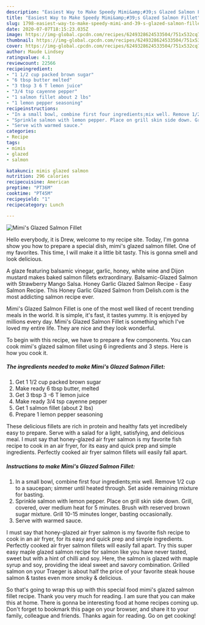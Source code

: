 ```yaml
---
description: "Easiest Way to Make Speedy Mimi&amp;#39;s Glazed Salmon Fillet"
title: "Easiest Way to Make Speedy Mimi&amp;#39;s Glazed Salmon Fillet"
slug: 1798-easiest-way-to-make-speedy-mimi-and-39-s-glazed-salmon-fillet
date: 2020-07-07T18:15:23.035Z
image: https://img-global.cpcdn.com/recipes/6249328624533504/751x532cq70/mimis-glazed-salmon-fillet-recipe-main-photo.jpg
thumbnail: https://img-global.cpcdn.com/recipes/6249328624533504/751x532cq70/mimis-glazed-salmon-fillet-recipe-main-photo.jpg
cover: https://img-global.cpcdn.com/recipes/6249328624533504/751x532cq70/mimis-glazed-salmon-fillet-recipe-main-photo.jpg
author: Maude Lindsey
ratingvalue: 4.1
reviewcount: 22566
recipeingredient:
- "1 1/2 cup packed brown sugar"
- "6 tbsp butter melted"
- "3 tbsp 3 6 T lemon juice"
- "3/4 tsp cayenne pepper"
- "1 salmon fillet about 2 lbs"
- "1 lemon pepper seasoning"
recipeinstructions:
- "In a small bowl, combine first four ingredients;mix well. Remove 1/2 cup to a saucepan; simmer until heated through. Set aside remaining mixture for basting."
- "Sprinkle salmon with lemon pepper. Place on grill skin side down. Grill, covered, over medium heat for 5 minutes. Brush with reserved brown sugar mixture. Grill 10-15 minutes longer, basting occasionally."
- "Serve with warmed sauce."
categories:
- Recipe
tags:
- mimis
- glazed
- salmon

katakunci: mimis glazed salmon 
nutrition: 296 calories
recipecuisine: American
preptime: "PT36M"
cooktime: "PT45M"
recipeyield: "1"
recipecategory: Lunch

---
```



![Mimi&#39;s Glazed Salmon Fillet](https://img-global.cpcdn.com/recipes/6249328624533504/751x532cq70/mimis-glazed-salmon-fillet-recipe-main-photo.jpg)

Hello everybody, it is Drew, welcome to my recipe site. Today, I'm gonna show you how to prepare a special dish, mimi&#39;s glazed salmon fillet. One of my favorites. This time, I will make it a little bit tasty. This is gonna smell and look delicious.

A glaze featuring balsamic vinegar, garlic, honey, white wine and Dijon mustard makes baked salmon fillets extraordinary. Balsamic-Glazed Salmon with Strawberry Mango Salsa. Honey Garlic Glazed Salmon Recipe - Easy Salmon Recipe. This Honey Garlic Glazed Salmon from Delish.com is the most addicting salmon recipe ever.

Mimi&#39;s Glazed Salmon Fillet is one of the most well liked of recent trending meals in the world. It is simple, it's fast, it tastes yummy. It is enjoyed by millions every day. Mimi&#39;s Glazed Salmon Fillet is something which I've loved my entire life. They are nice and they look wonderful.


To begin with this recipe, we have to prepare a few components. You can cook mimi&#39;s glazed salmon fillet using 6 ingredients and 3 steps. Here is how you cook it.

<!--inarticleads1-->

##### The ingredients needed to make Mimi&#39;s Glazed Salmon Fillet:

1. Get 1 1/2 cup packed brown sugar
1. Make ready 6 tbsp butter, melted
1. Get 3 tbsp 3 -6 T lemon juice
1. Make ready 3/4 tsp cayenne pepper
1. Get 1 salmon fillet (about 2 lbs)
1. Prepare 1 lemon pepper seasoning


These delicious fillets are rich in protein and healthy fats yet incredibely easy to prepare. Serve with a salad for a light, satisfying, and delicious meal. I must say that honey-glazed air fryer salmon is my favorite fish recipe to cook in an air fryer, for its easy and quick prep and simple ingredients. Perfectly cooked air fryer salmon fillets will easily fall apart. 

<!--inarticleads2-->

##### Instructions to make Mimi&#39;s Glazed Salmon Fillet:

1. In a small bowl, combine first four ingredients;mix well. Remove 1/2 cup to a saucepan; simmer until heated through. Set aside remaining mixture for basting.
1. Sprinkle salmon with lemon pepper. Place on grill skin side down. Grill, covered, over medium heat for 5 minutes. Brush with reserved brown sugar mixture. Grill 10-15 minutes longer, basting occasionally.
1. Serve with warmed sauce.


I must say that honey-glazed air fryer salmon is my favorite fish recipe to cook in an air fryer, for its easy and quick prep and simple ingredients. Perfectly cooked air fryer salmon fillets will easily fall apart. Try this super easy maple glazed salmon recipe for salmon like you have never tasted, sweet but with a hint of chilli and soy. Here, the salmon is glazed with maple syrup and soy, providing the ideal sweet and savory combination. Grilled salmon on your Traeger is about half the price of your favorite steak house salmon &amp; tastes even more smoky &amp; delicious. 

So that's going to wrap this up with this special food mimi&#39;s glazed salmon fillet recipe. Thank you very much for reading. I am sure that you can make this at home. There is gonna be interesting food at home recipes coming up. Don't forget to bookmark this page on your browser, and share it to your family, colleague and friends. Thanks again for reading. Go on get cooking!
